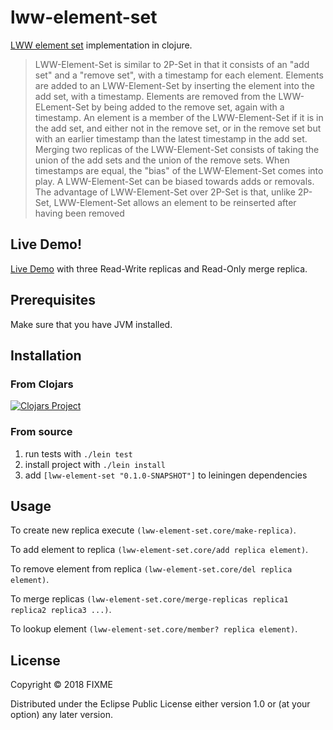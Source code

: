 # lww-element-set

[LWW element set](https://en.wikipedia.org/wiki/Conflict-free_replicated_data_type#LWW-Element-Set_(Last-Write-Wins-Element-Set)) implementation in clojure.

> LWW-Element-Set is similar to 2P-Set in that it consists of an "add set" and a "remove set", with a timestamp for each element. Elements are added to an LWW-Element-Set by inserting the element into the add set, with a timestamp. Elements are removed from the LWW-ELement-Set by being added to the remove set, again with a timestamp. An element is a member of the LWW-Element-Set if it is in the add set, and either not in the remove set, or in the remove set but with an earlier timestamp than the latest timestamp in the add set. Merging two replicas of the LWW-Element-Set consists of taking the union of the add sets and the union of the remove sets. When timestamps are equal, the "bias" of the LWW-Element-Set comes into play. A LWW-Element-Set can be biased towards adds or removals. The advantage of LWW-Element-Set over 2P-Set is that, unlike 2P-Set, LWW-Element-Set allows an element to be reinserted after having been removed

## Live Demo!

[Live Demo](https://edvorg.github.io/lww-element-set/resources/public/index.html) with three Read-Write replicas and Read-Only merge replica.

## Prerequisites

Make sure that you have JVM installed.

## Installation

### From Clojars

[![Clojars Project](https://img.shields.io/clojars/v/lww-element-set.svg)](https://clojars.org/lww-element-set)

### From source

1. run tests with `./lein test`
2. install project with  `./lein install`
3. add `[lww-element-set "0.1.0-SNAPSHOT"]` to leiningen dependencies

## Usage

To create new replica execute `(lww-element-set.core/make-replica)`.

To add element to replica  `(lww-element-set.core/add replica element)`.

To remove element from replica `(lww-element-set.core/del replica element)`.

To merge replicas `(lww-element-set.core/merge-replicas replica1 replica2 replica3 ...)`.

To lookup element `(lww-element-set.core/member? replica element)`.

## License

Copyright © 2018 FIXME

Distributed under the Eclipse Public License either version 1.0 or (at
your option) any later version.

